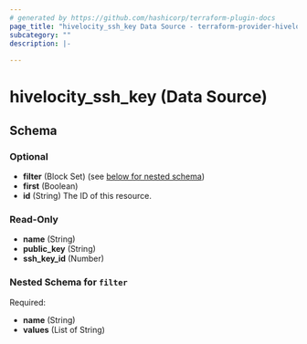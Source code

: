 ```yaml
---
# generated by https://github.com/hashicorp/terraform-plugin-docs
page_title: "hivelocity_ssh_key Data Source - terraform-provider-hivelocity"
subcategory: ""
description: |-
  
---
```


# hivelocity_ssh_key (Data Source)





<!-- schema generated by tfplugindocs -->
## Schema

### Optional

- **filter** (Block Set) (see [below for nested schema](#nestedblock--filter))
- **first** (Boolean)
- **id** (String) The ID of this resource.

### Read-Only

- **name** (String)
- **public_key** (String)
- **ssh_key_id** (Number)

<a id="nestedblock--filter"></a>
### Nested Schema for `filter`

Required:

- **name** (String)
- **values** (List of String)


